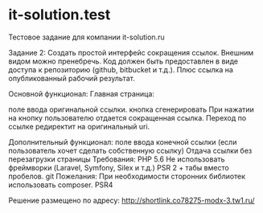 # it-solution.test
Тестовое задание для компании it-solution.ru

Задание 2:
Создать простой интерфейс сокращения ссылок. Внешним видом можно пренебречь. Код должен быть предоставлен в виде доступа к репозиторию (github, bitbucket и т.д.). Плюс ссылка на опубликованный рабочий результат.

Основной функционал:
Главная страница:

поле ввода оригинальной ссылки.
кнопка сгенерировать
При нажатии на кнопку пользователю отдается сокращенная ссылка. Переход по ссылке редиректит на оригинальный uri.

Дополнительный функционал:
поле ввода конечной ссылки (если пользователь хочет сделать собственную ссылку)
Отдача ссылки без перезагрузки страницы
Требования:
PHP 5.6
Не использовать фреймворки (Laravel, Symfony, Silex и т.д.)
PSR 2 + табы вместо пробелов.
git
Пожелания:
При необходимости сторонних библиотек использовать composer.
PSR4

Решение размещено по адресу: http://shortlink.co78275-modx-3.tw1.ru/
